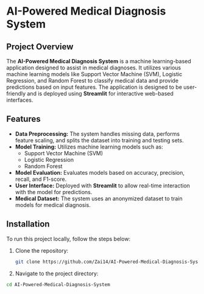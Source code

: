 # AI-Powered Medical Diagnosis System

## Project Overview
The **AI-Powered Medical Diagnosis System** is a machine learning-based application designed to assist in medical diagnoses. It utilizes various machine learning models like Support Vector Machine (SVM), Logistic Regression, and Random Forest to classify medical data and provide predictions based on input features. The application is designed to be user-friendly and is deployed using **Streamlit** for interactive web-based interfaces.

## Features
- **Data Preprocessing:** The system handles missing data, performs feature scaling, and splits the dataset into training and testing sets.
- **Model Training:** Utilizes machine learning models such as:
  - Support Vector Machine (SVM)
  - Logistic Regression
  - Random Forest
- **Model Evaluation:** Evaluates models based on accuracy, precision, recall, and F1-score.
- **User Interface:** Deployed with **Streamlit** to allow real-time interaction with the model for predictions.
- **Medical Dataset:** The system uses an anonymized dataset to train models for medical diagnosis.

## Installation

To run this project locally, follow the steps below:

1. Clone the repository:
   ```bash
   git clone https://github.com/Zai14/AI-Powered-Medical-Diagnosis-System.git
2. Navigate to the project directory:
 ```bash
cd AI-Powered-Medical-Diagnosis-System

